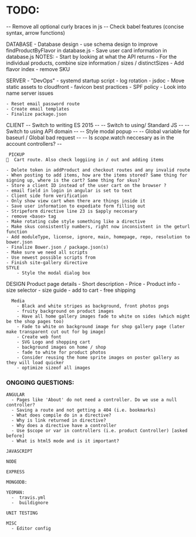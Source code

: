 # TODO:
  -- Remove all optional curly braces in js
  -- Check babel features (concise syntax, arrow functions) 
  
  DATABASE
    - Database design
    - use schema design to improve findProductByFlavor in database.js
    - Save user card information in database.js
    NOTES:
      - Start by looking at what the API returns
      - For the individual products, combine size information / sizes / distinctSizes
      - Add flavor index
      - remove SKU
      
  SERVER
    - "DevOps"
        - systemd startup script
        - log rotation
        - jsdoc
        - Move static assets to cloudfront
        - favicon best practices
        - SPF policy
        - Look into name server issues
        
    - Reset email password route
    - Create email templates
    - Finalize package.json
     
  CLIENT
    -- Switch to writing ES 2015 --
    -- Switch to using/ Standard JS --
    -- Switch to using API domain --
    -- Style modal popup --
    -- Global variable for baseurl / Global bad request --
    -- Is $scope.$watch neccesary as in the account controllers? --

     PICKUP 
    🐌  Cart route. Also check loggiing in / out and adding items
    
    - Delete token in addProduct and checkout routes and any invalid route
    - When posting to add items, how are the items stored? Same thing for signing up, where is the cart? Same thing for skus?
    - Store a client ID instead of the user cart on the browser ?
    - email field in login in angular is set to text
    - Client side form verification
    - Only show view cart when there are things inside it
    - Save user information to expediate form filling out
    - Stripeform directive line 23 is $apply neccesary
    - remove <base> tag
    - Make rotating cube style something like a directive
    - Make skus consistently numbers, right now inconsistent in the geturl function
    - Add moduleType, license, ignore, main, homepage, repo, resolution to bower.json    
    - Finalize Bower.json / package.json(s)
    - Make sure we need all scripts
    - Use newest possible scripts from 
    - Finish site-gallery directive
    STYLE
        - Style the modal dialog box
    
  DESIGN
      Product page details
	    - Short description
        - Price
	    - Product info
	    - size selector
	    - size guide
	    - add to cart
        - free shipping

      Media
        - Black and white stripes as background, front photos pngs
        - fruity background on product images
        - Have all home gallery images fade to white on sides (which might be the shop pages too)
        - Fade to white on background image for shop gallery page (later make transparent cut out for bg image)
        - Create web font
        - SVG Logo and shopping cart
        - background images on home / shop
        - fade to white for product photos
        - Consider reusing the home sprite images on poster gallery as they will load quicker
        - optimize sizeof all images
      
### ONGOING QUESTIONS:
    ANGULAR
      - Pages like 'About' do not need a controller. Do we use a null controller?
      - Saving a route and not getting a 404 (i.e. bookmarks)
      - What does compile do in a directive?
      - Why is link returned in directive?
      - Why does a directive have a controller
      - Use $scope or var in controllers (i.e. product Controller) [asked before]
      - What is html5 mode and is it important?

    JAVASCRIPT

    NODE

    EXPRESS
    
    MONGODB:

    YEOMAN:
      -  travis.yml
      -  buildignore
      
    UNIT TESTING
    
    MISC
      - Editor config

